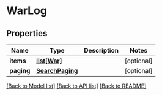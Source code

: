 # WarLog

## Properties
Name | Type | Description | Notes
------------ | ------------- | ------------- | -------------
**items** | [**list[War]**](War.md) |  | [optional] 
**paging** | [**SearchPaging**](SearchPaging.md) |  | [optional] 

[[Back to Model list]](../README.md#documentation-for-models) [[Back to API list]](../README.md#documentation-for-api-endpoints) [[Back to README]](../README.md)

